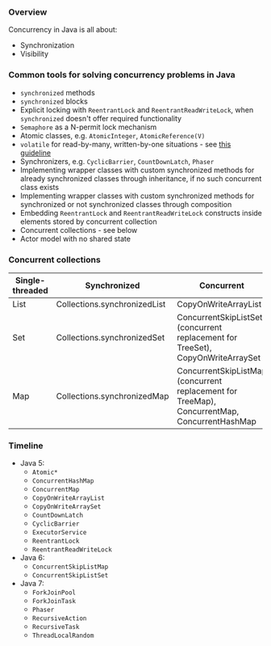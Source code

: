 ### Overview

Concurrency in Java is all about:
- Synchronization
- Visibility

### Common tools for solving concurrency problems in Java
- `synchronized` methods
- `synchronized` blocks
- Explicit locking with `ReentrantLock` and `ReentrantReadWriteLock`, when `synchronized` doesn't offer required functionality
- `Semaphore` as a N-permit lock mechanism
- Atomic classes, e.g. `AtomicInteger`, `AtomicReference(V)`
- `volatile` for read-by-many, written-by-one situations - see [this guideline](https://www.ibm.com/developerworks/java/library/j-jtp06197)
- Synchronizers, e.g. `CyclicBarrier`, `CountDownLatch`, `Phaser`
- Implementing wrapper classes with custom synchronized methods for already synchronized classes through inheritance, if no such concurrent class exists
- Implementing wrapper classes with custom synchronized methods for synchronized or not synchronized classes through composition
- Embedding `ReentrantLock` and `ReentrantReadWriteLock` constructs inside elements stored by concurrent collection
- Concurrent collections - see below
- Actor model with no shared state

### Concurrent collections

| Single-threaded | Synchronized | Concurrent |
|-----------------|--------------|------------|
|List|Collections.synchronizedList|CopyOnWriteArrayList|
|Set|Collections.synchronizedSet|ConcurrentSkipListSet (concurrent replacement for TreeSet), CopyOnWriteArraySet|
|Map|Collections.synchronizedMap|ConcurrentSkipListMap (concurrent replacement for TreeMap), ConcurrentMap, ConcurrentHashMap|

### Timeline

- Java 5:
    - `Atomic*`
    - `ConcurrentHashMap`
    - `ConcurrentMap`
    - `CopyOnWriteArrayList`
    - `CopyOnWriteArraySet`
    - `CountDownLatch`
    - `CyclicBarrier`
    - `ExecutorService`
    - `ReentrantLock`
    - `ReentrantReadWriteLock`
- Java 6:
    - `ConcurrentSkipListMap`
    - `ConcurrentSkipListSet`
- Java 7:
    - `ForkJoinPool`
    - `ForkJoinTask`
    - `Phaser`
    - `RecursiveAction`
    - `RecursiveTask`
    - `ThreadLocalRandom`